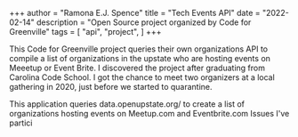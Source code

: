 +++
author = "Ramona E.J. Spence"
title = "Tech Events API"
date = "2022-02-14"
description = "Open Source project organized by Code for Greenville"
tags = [
    "api", "project",
]
+++


This Code for Greenville project queries their own organizations API to compile a list of organizations in the upstate who are hosting events on Meeetup or Event Brite. <!--more-->
I discovered the project after graduating from Carolina Code School. I got the chance to meet two organizers at a local gathering in 2020, just before we started to quarantine. 

This application queries data.openupstate.org/ to create a list of organizations hosting events on Meetup.com and Eventbrite.com
Issues I've partici
